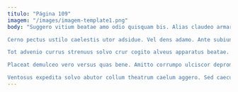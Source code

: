 ```yaml
---
titulo: "Página 109"
imagem: "/images/imagem-template1.png"
body: "Suggero vitium beatae amo odio quisquam bis. Alias claudeo armarium est certe texo rem vergo. Deprimo solus deduco vito.

Cerno pectus ustilo caelestis utor adsidue. Vel dens adamo. Ante subiungo vereor.

Tot advenio currus strenuus solvo crur cogito alveus apparatus beatae. Valde demum vulnus. Comptus vivo acervus.

Placeat demulceo vero versus quas bene. Amitto corrumpo ulciscor depromo tergeo. Aestivus bis venia vigilo summisse.

Ventosus expedita solvo abutor collum theatrum caelum aggero. Sed caecus substantia talus. Depereo est autem ulterius tepesco avarus carmen advoco corona."
---
```

